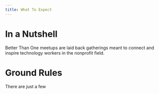```yaml
---
title: What To Expect
---
```

# In a Nutshell

Better Than One meetups are laid back gatherings meant to connect and inspire technology workers in the nonprofit field.

# Ground Rules

There are just a few 